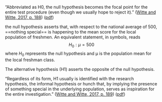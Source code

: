 “Abbreviated as H0, the null hypothesis becomes the focal point for the entire test procedure (even though we usually hope to reject it).” ([Witte and Witte, 2017, p. 188](zotero://select/library/items/ZCQCSGM8)) ([pdf](zotero://open-pdf/library/items/4S8NXKZ6?page=206&annotation=T7SRFXLR))

the null hypothesis asserts that, with respect to the national average of 500, ==nothing special== is happening to the mean score for the local population of freshmen. An equivalent statement, in symbols, reads
$$H_0:\mu=500$$
where $H_0$ represents the null hypothesis and μ is the population mean for the local freshman class.

The alternative hypothesis (H1) asserts the opposite of the null hypothesis.

“Regardless of its form, H1 usually is identified with the research hypothesis, the informal hypothesis or hunch that, by implying the presence of something special in the underlying population, serves as inspiration for the entire investigation.” ([Witte and Witte, 2017, p. 189](zotero://select/library/items/ZCQCSGM8)) ([pdf](zotero://open-pdf/library/items/4S8NXKZ6?page=207&annotation=54H3TL6F))